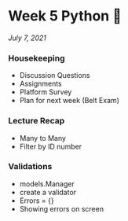 # Week 5 Python 🐍
_July 7, 2021_

### Housekeeping
* Discussion Questions
* Assignments
* Platform Survey
* Plan for next week (Belt Exam)

### Lecture Recap
* Many to Many
* Filter by ID number

### Validations
* models.Manager
* create a validator
* Errors = {}
* Showing errors on screen

